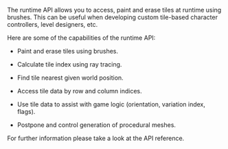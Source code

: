 The runtime API allows you to access, paint and erase tiles at runtime using brushes. This
can be useful when developing custom tile-based character controllers, level designers, etc.

Here are some of the capabilities of the runtime API:

- Paint and erase tiles using brushes.

- Calculate tile index using ray tracing.

- Find tile nearest given world position.

- Access tile data by row and column indices.

- Use tile data to assist with game logic (orientation, variation index, flags).

- Postpone and control generation of procedural meshes.

For further information please take a look at the API reference.
